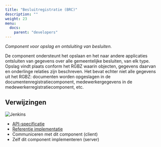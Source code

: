 ```yaml
---
title: "Besluitregistratie (BRC)"
description: ""
weight: 23
menu:
  docs:
    parent: "developers"
---
```


*Component voor opslag en ontsluiting van besluiten.*

De component ondersteunt het opslaan en het naar andere applicaties ontsluiten
van gegevens over alle gemeentelijke besluiten, van elk type. Opslag vindt plaats
conform het RGBZ waarin objecten, gegevens daarvan en onderlinge relaties zijn
beschreven. Het bevat echter niet alle gegevens uit het RGBZ: documenten worden
opgeslagen in de documentenregistratiecomponent, medewerkergegevens in de
medewerkerregistratiecomponent, etc.

## Verwijzingen

![Jenkins][jenkins]

* [API-specificatie](https://ref.tst.vng.cloud/brc/api/v1/schema/)
* [Referentie implementatie](https://github.com/VNG-Realisatie/gemma-besluitregistratiecomponent)
* Communiceren met dit component (client)
* Zelf dit component implementeren (server)

[jenkins]: https://jenkins.nlx.io/buildStatus/icon?job=gemma-besluitregistratiecomponent-stable
